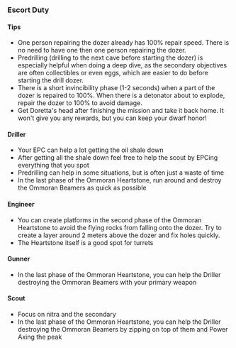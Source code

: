 <h3 id="escort">Escort Duty</h3>

<Accordion>

#### Tips

- One person repairing the dozer already has 100% repair speed. There is no need to have one then one person repairing the dozer.
- Predrilling (drilling to the next cave before starting the dozer) is especially helpful when doing a deep dive, as the secondary objectives are often collectibles or even eggs, which are easier to do before starting the drill dozer.
- There is a short invincibility phase (1-2 seconds) when a part of the dozer is repaired to 100%. When there is a detonator about to explode, repair the dozer to 100% to avoid damage.
- Get Doretta's head after finishing the mission and take it back home. It won't give you any rewards, but you can keep your dwarf honor!

<ClassHighlight name="driller">

#### <ClassIcon name="driller" /><span class="align-middle">Driller</span>

- Your EPC can help a lot getting the oil shale down
- After getting all the shale down feel free to help the scout by EPCing everything that you spot
- Predrilling can help in some situations, but is often just a waste of time
- In the last phase of the Ommoran Heartstone, run around and destroy the Ommoran Beamers as quick as possible

</ClassHighlight>
<ClassHighlight name="engineer">

#### <ClassIcon name="engineer" /><span class="align-middle">Engineer</span>

- You can create platforms in the second phase of the Ommoran Heartstone to avoid the flying rocks from falling onto the dozer. Try to create a layer around 2 meters above the dozer and fix holes quickly.
- The Heartstone itself is a good spot for turrets

</ClassHighlight>
<ClassHighlight name="gunner">

#### <ClassIcon name="gunner" /><span class="align-middle">Gunner</span>

- In the last phase of the Ommoran Heartstone, you can help the Driller destroying the Ommoran Beamers with your primary weapon

</ClassHighlight>
<ClassHighlight name="scout">

#### <ClassIcon name="scout" /><span class="align-middle">Scout</span>

- Focus on nitra and the secondary
- In the last phase of the Ommoran Heartstone, you can help the Driller destroying the Ommoran Beamers by zipping on top of them and Power Axing the peak

</ClassHighlight>
</Accordion>
